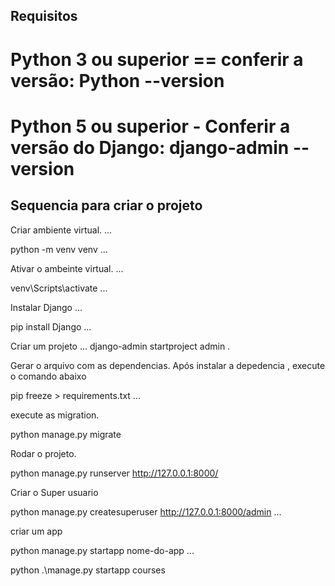 ## Requisitos 
# Python 3 ou superior == conferir a versão: Python --version
# Python 5 ou superior -  Conferir a versão do Django: django-admin --version

## Sequencia para criar o projeto

Criar ambiente virtual.
...

python -m venv venv
...

Ativar o ambeinte virtual.
...

venv\Scripts\activate
...

Instalar Django
...

pip install Django
...

Criar um projeto
...
django-admin startproject admin .

Gerar o arquivo com as dependencias.
Após instalar a depedencia , execute o comando abaixo

pip freeze > requirements.txt
...

execute as migration.

python manage.py migrate

Rodar o projeto.

python manage.py runserver
http://127.0.0.1:8000/

Criar o Super usuario

python manage.py createsuperuser
http://127.0.0.1:8000/admin
...

criar um app

python manage.py startapp nome-do-app
...

python .\manage.py startapp courses
